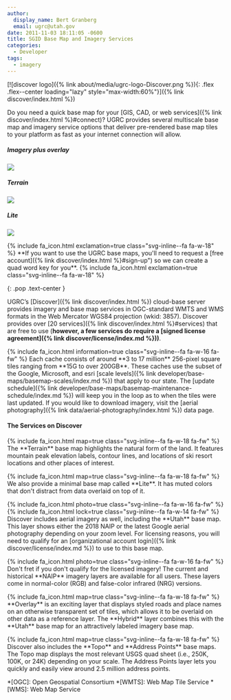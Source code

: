 ```yaml
---
author:
  display_name: Bert Granberg
  email: ugrc@utah.gov
date: 2011-11-03 18:11:05 -0600
title: SGID Base Map and Imagery Services
categories:
  - Developer
tags:
  - imagery
---
```

[![discover logo]({% link about/media/ugrc-logo-Discover.png %}){: .flex .flex--center loading="lazy" style="max-width:60%"}]({% link discover/index.html %})

Do you need a quick base map for your [GIS, CAD, or web services]({% link discover/index.html %}#connect)? UGRC provides several multiscale base map and imagery service options that deliver pre-rendered base map tiles to your platform as fast as your internet connection will allow.

<div class="grid">
  <div class="grid__col grid__col--1-of-3 text-center">
      <h5 class="text-center">Imagery plus overlay</h5>
      <img src="{% link images/stgeorge_hybrid_basemap.png %}" class="outline" loading="lazy" />
  </div>
  <div class="grid__col grid__col--1-of-3 text-center">
      <h5 class="text-center">Terrain</h5>
      <img src="{% link images/brianhead_terrain_basemap.png %}" class="outline" loading="lazy" />
  </div>
  <div class="grid__col grid__col--1-of-3 text-center">
      <h5 class="text-center">Lite</h5>
      <img src="{% link images/provo_lite_basemap.png %}" class="outline" loading="lazy" />
  </div>
</div>
<p markdown="span">
  {% include fa_icon.html exclamation=true class="svg-inline--fa fa-w-18" %}
  **If you want to use the UGRC base maps, you'll need to request a [free account]({% link discover/index.html %}#sign-up") so we can create a quad word key for you**.
  {% include fa_icon.html exclamation=true class="svg-inline--fa fa-w-18" %}
</p>
{: .pop .text-center }

UGRC’s [Discover]({% link discover/index.html %}) cloud-base server provides imagery and base map services in OGC-standard WMTS and WMS formats in the Web Mercator WGS84 projection (wkid: 3857). Discover provides over [20 services]({% link discover/index.html %}#services) that are free to use (**however, a few services do require a [signed license agreement]({% link discover/license/index.md %}))**.

<p markdown="span">
{% include fa_icon.html information=true class="svg-inline--fa fa-w-16 fa-fw" %} Each cache consists of around **3 to 17 million** 256-pixel square tiles ranging from **15G to over 200GB**. These caches use the subset of the Google, Microsoft, and esri [scale levels]({% link developer/base-maps/basemap-scales/index.md %}) that apply to our state. The [update schedule]({% link developer/base-maps/basemap-maintenance-schedule/index.md %}) will keep you in the loop as to when the tiles were last updated. If you would like to download imagery, visit the [aerial photography]({% link data/aerial-photography/index.html %}) data page.
</p>

#### The Services on Discover

<p markdown="span">
{% include fa_icon.html map=true class="svg-inline--fa fa-w-18 fa-fw" %} The **Terrain** base map highlights the natural form of the land. It features mountain peak elevation labels, contour lines, and locations of ski resort locations and other places of interest.
</p>

<p markdown="span">
{% include fa_icon.html map=true class="svg-inline--fa fa-w-18 fa-fw" %} We also provide a minimal base map called **Lite**. It has muted colors that don't distract from data overlaid on top of it.</p>

<p markdown="span">
{% include fa_icon.html photo=true class="svg-inline--fa fa-w-16 fa-fw" %}{% include fa_icon.html lock=true class="svg-inline--fa fa-w-14 fa-fw" %} Discover includes aerial imagery as well, including the **Utah** base map. This layer shows either the 2018 NAIP or the latest Google aerial photography depending on your zoom level. For licensing reasons, you will need to qualify for an [organizational account login]({% link discover/license/index.md %}) to use to this base map.
</p>

<p markdown="span">
{% include fa_icon.html photo=true class="svg-inline--fa fa-w-16 fa-fw" %} Don't fret if you don't qualify for the licensed imagery! The current and historical **NAIP** imagery layers are available for all users. These layers come in normal-color (RGB) and false-color infrared (NRG) versions.
</p>

<p markdown="span">
{% include fa_icon.html map=true class="svg-inline--fa fa-w-18 fa-fw" %} **Overlay** is an exciting layer that displays styled roads and place names on an otherwise transparent set of tiles, which allows it to be overlaid on other data as a reference layer. The **Hybrid** layer combines this with the **Utah** base map for an attractively labeled imagery base map.
</p>

<p markdown="span">
{% include fa_icon.html map=true class="svg-inline--fa fa-w-18 fa-fw" %} Discover also includes the **Topo** and **Address Points** base maps. The Topo map displays the most relevant USGS quad sheet (i.e., 250K, 100K, or 24K) depending on your scale. The Address Points layer lets you quickly and easily view around 2.5 million address points.
</p>

*[OGC]: Open Geospatial Consortium
*[WMTS]: Web Map Tile Service
*[WMS]: Web Map Service
